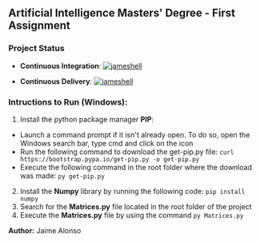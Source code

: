 ## Artificial Intelligence Masters' Degree - First Assignment ##

### Project Status ###

- **Continuous Integration**: [![jameshell](https://circleci.com/gh/jameshell/matrices.svg?style=svg)](https://app.circleci.com/pipelines/github/jameshell)

- **Continuous Delivery**: [![jameshell](https://circleci.com/gh/jameshell/matrices.svg?style=svg)](https://app.circleci.com/pipelines/github/jameshell)

### Intructions to Run (Windows): ###

1. Install the python package manager **PIP**:
  - Launch a command prompt if it isn't already open. To do so, open the Windows search bar, type cmd and click on the icon
  - Run the following command to download the get-pip.py file: ```curl https://bootstrap.pypa.io/get-pip.py -o get-pip.py```
  - Execute the following command in the root folder where the download was made: ```py get-pip.py```
  
2. Install the **Numpy** library by running the following code: ```pip install numpy```
3. Search for the **Matrices.py** file located in the root folder of the project
4. Execute the **Matrices.py** file by using the command ```py Matrices.py```

**Author:** Jaime Alonso 
